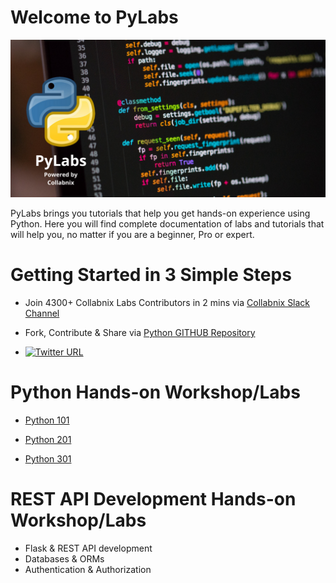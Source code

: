 # Welcome to PyLabs

[![PyLabs](assets/pylabs.png)](http://pylabs.collabnix.com/)



PyLabs brings you tutorials that help you get hands-on experience using Python. Here you will find complete documentation of labs and tutorials that will help you, no matter if you are a beginner, Pro or expert.

#  Getting Started in 3 Simple Steps

- Join 4300+ Collabnix Labs Contributors in 2 mins via [Collabnix Slack Channel](https://join.slack.com/t/collabnix/shared_invite/enQtODgyMjk0MzU5ODQyLTM1MGI0M2EzMGM3MTNlYTI0OGFiNjY2NzI1OTY2N2E1Yjk1N2NjZDMzZDk1NmYyMTJiYTA1ODMyNDNlNzc3MjU)

- Fork, Contribute & Share via [Python GITHUB Repository](https://github.com/collabnix/python)

-  [![Twitter URL](https://img.shields.io/twitter/url/https/twitter.com/fold_left.svg?style=social&label=Follow%20%40collabnix)](https://twitter.com/collabnix)


# Python Hands-on Workshop/Labs

- [Python 101](Python101/README.md)

- [Python 201](Python201/README.md)

- [Python 301](Python301/README.md)

# REST API Development Hands-on Workshop/Labs

- Flask & REST API development
- Databases & ORMs
- Authentication & Authorization

